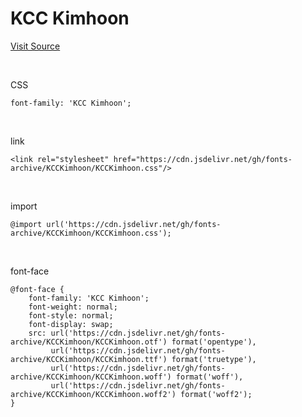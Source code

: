 # KCC Kimhoon

[Visit Source](https://gongu.copyright.or.kr/gongu/wrt/wrt/view.do?wrtSn=13072021&menuNo=200133)

&nbsp;

CSS

```
font-family: 'KCC Kimhoon';
```

&nbsp;

link

```
<link rel="stylesheet" href="https://cdn.jsdelivr.net/gh/fonts-archive/KCCKimhoon/KCCKimhoon.css"/>
```

&nbsp;

import

```
@import url('https://cdn.jsdelivr.net/gh/fonts-archive/KCCKimhoon/KCCKimhoon.css');
```

&nbsp;

font-face

```
@font-face {
    font-family: 'KCC Kimhoon';
    font-weight: normal;
    font-style: normal;
    font-display: swap;
    src: url('https://cdn.jsdelivr.net/gh/fonts-archive/KCCKimhoon/KCCKimhoon.otf') format('opentype'),
         url('https://cdn.jsdelivr.net/gh/fonts-archive/KCCKimhoon/KCCKimhoon.ttf') format('truetype'),
         url('https://cdn.jsdelivr.net/gh/fonts-archive/KCCKimhoon/KCCKimhoon.woff') format('woff'),
         url('https://cdn.jsdelivr.net/gh/fonts-archive/KCCKimhoon/KCCKimhoon.woff2') format('woff2');
}
```
